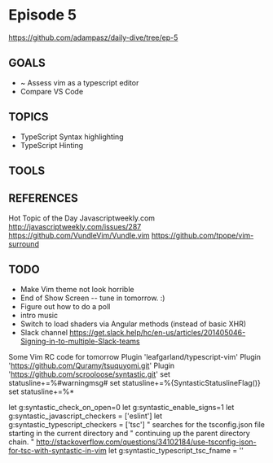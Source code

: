 
# Episode 5
https://github.com/adampasz/daily-dive/tree/ep-5

## GOALS
* ~ Assess vim as a typescript editor
* Compare VS Code

## TOPICS
* TypeScript Syntax highlighting
* TypeScript Hinting

## TOOLS

## REFERENCES
Hot Topic of the Day
Javascriptweekly.com
http://javascriptweekly.com/issues/287
https://github.com/VundleVim/Vundle.vim
https://github.com/tpope/vim-surround

## TODO
* Make Vim theme not look horrible
* End of Show Screen -- tune in tomorrow. :)
* Figure out how to do a poll
* intro music
* Switch to load shaders via Angular methods (instead of basic XHR)
* Slack channel https://get.slack.help/hc/en-us/articles/201405046-Signing-in-to-multiple-Slack-teams

Some Vim RC code for tomorrow
Plugin 'leafgarland/typescript-vim'
Plugin 'https://github.com/Quramy/tsuquyomi.git'
Plugin 'https://github.com/scrooloose/syntastic.git'
set statusline+=%#warningmsg#
set statusline+=%{SyntasticStatuslineFlag()}
set statusline+=%*

let g:syntastic_check_on_open=0
let g:syntastic_enable_signs=1
let g:syntastic_javascript_checkers = ['eslint']
let g:syntastic_typescript_checkers = ['tsc']
" searches for the tsconfig.json file starting in the current directory and
" continuing up the parent directory chain.
" http://stackoverflow.com/questions/34102184/use-tsconfig-json-for-tsc-with-syntastic-in-vim
let g:syntastic_typescript_tsc_fname = ''
